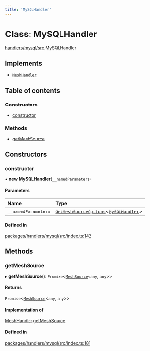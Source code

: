 ```yaml
---
title: 'MySQLHandler'
---
```


# Class: MySQLHandler

[handlers/mysql/src](../modules/handlers_mysql_src).MySQLHandler

## Implements

- [`MeshHandler`](/docs/api/interfaces/types_src.MeshHandler)

## Table of contents

### Constructors

- [constructor](handlers_mysql_src.MySQLHandler#constructor)

### Methods

- [getMeshSource](handlers_mysql_src.MySQLHandler#getmeshsource)

## Constructors

### constructor

• **new MySQLHandler**(`__namedParameters`)

#### Parameters

| Name | Type |
| :------ | :------ |
| `__namedParameters` | [`GetMeshSourceOptions`](../modules/types_src#getmeshsourceoptions)\<[`MySQLHandler`](/docs/api/interfaces/types_src.YamlConfig.MySQLHandler)> |

#### Defined in

[packages/handlers/mysql/src/index.ts:142](https://github.com/Urigo/graphql-mesh/blob/master/packages/handlers/mysql/src/index.ts#L142)

## Methods

### getMeshSource

▸ **getMeshSource**(): `Promise`\<[`MeshSource`](../modules/types_src#meshsource)\<`any`, `any`>>

#### Returns

`Promise`\<[`MeshSource`](../modules/types_src#meshsource)\<`any`, `any`>>

#### Implementation of

[MeshHandler](/docs/api/interfaces/types_src.MeshHandler).[getMeshSource](/docs/api/interfaces/types_src.MeshHandler#getmeshsource)

#### Defined in

[packages/handlers/mysql/src/index.ts:181](https://github.com/Urigo/graphql-mesh/blob/master/packages/handlers/mysql/src/index.ts#L181)
